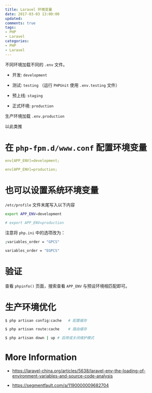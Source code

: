 ```yaml
---
title: Laravel 环境变量
date: 2017-03-03 13:00:00
updated:
comments: true
tags:
- PHP
- Laravel
categories:
- PHP
- Laravel
---
```


不同环境加载不同的 `.env` 文件。

<!--more-->

* 开发: `development`

* 测试: `testing` （运行 `PHPUnit` 使用 `.env.testing` 文件）

* 预上线: `staging`

* 正式环境: `production`


生产环境加载 `.env.production`

以此类推

# 在 `php-fpm.d/www.conf` 配置环境变量

```yaml
env[APP_ENV]=development;

env[APP_ENV]=production;
```

# 也可以设置系统环境变量

`/etc/profile` 文件末尾写入以下内容

```bash
export APP_ENV=development

# export APP_ENV=production
```

注意将 `php.ini` 中的选项改为：

```bash
;variables_order = "GPCS"

variables_order = "EGPCS"
```

# 验证

查看 `phpinfo()` 页面，搜索查看 `APP_ENV` 与预设环境相匹配即可。

# 生产环境优化

```bash
$ php artisan config:cache   # 配置缓存

$ php artisan route:cache    # 路由缓存

$ php artisan down | up # 启用或关闭维护模式

```

# More Information

* https://laravel-china.org/articles/5638/laravel-env-the-loading-of-environment-variables-and-source-code-analysis

* https://segmentfault.com/a/1190000009682704
